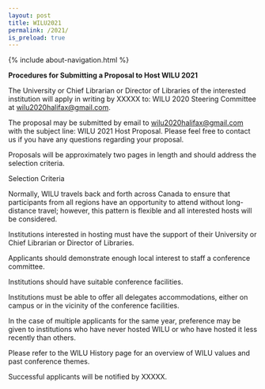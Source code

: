 ```yaml
---
layout: post
title: WILU2021
permalink: /2021/
is_preload: true
---
```


 {% include about-navigation.html %}

**Procedures for Submitting a Proposal to Host WILU 2021**

The University or Chief Librarian or Director of Libraries of the interested institution will apply in writing by XXXXX to: WILU 2020 Steering Committee at wilu2020halifax@gmail.com. 

The proposal may be submitted by email to wilu2020halifax@gmail.com with the subject line: WILU 2021 Host Proposal. Please feel free to contact us if you have any questions regarding your proposal. 

 

Proposals will be approximately two pages in length and should address the selection criteria. 

Selection Criteria 

Normally, WILU travels back and forth across Canada to ensure that participants from all regions have an opportunity to attend without long-distance travel; however, this pattern is flexible and all interested hosts will be considered. 

Institutions interested in hosting must have the support of their University or Chief Librarian or Director of Libraries. 

Applicants should demonstrate enough local interest to staff a conference committee. 

Institutions should have suitable conference facilities. 

Institutions must be able to offer all delegates accommodations, either on campus or in the vicinity of the conference facilities. 

In the case of multiple applicants for the same year, preference may be given to institutions who have never hosted WILU or who have hosted it less recently than others. 

Please refer to the WILU History page for an overview of WILU values and past conference themes. 

 

Successful applicants will be notified by XXXXX. 
